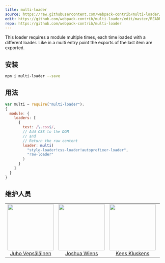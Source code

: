 ```yaml
---
title: multi-loader
source: https://raw.githubusercontent.com/webpack-contrib/multi-loader/master/README.md
edit: https://github.com/webpack-contrib/multi-loader/edit/master/README.md
repo: https://github.com/webpack-contrib/multi-loader
---
```

This loader requires a module multiple times, each time loaded with a different loader. Like in a multi entry point the exports of the last item are exported.

## 安装

```bash
npm i multi-loader --save
```

## 用法

``` javascript
var multi = require("multi-loader");
{
  module: {
    loaders: [
      {
        test: /\.css$/,
        // Add CSS to the DOM
        // and
        // Return the raw content
        loader: multi(
          "style-loader!css-loader!autoprefixer-loader",
          "raw-loader"
        )
      }
    ]
  }
}
```

## 维护人员

<table>
  <tbody>
    <tr>
      <td align="center">
        <img width="150" height="150"
        src="https://avatars3.githubusercontent.com/u/166921?v=3&s=150">
        </br>
        <a href="https://github.com/bebraw">Juho Vepsäläinen</a>
      </td>
      <td align="center">
        <img width="150" height="150"
        src="https://avatars2.githubusercontent.com/u/8420490?v=3&s=150">
        </br>
        <a href="https://github.com/d3viant0ne">Joshua Wiens</a>
      </td>
      <td align="center">
        <img width="150" height="150"
        src="https://avatars3.githubusercontent.com/u/533616?v=3&s=150">
        </br>
        <a href="https://github.com/SpaceK33z">Kees Kluskens</a>
      </td>
      <td align="center">
        <img width="150" height="150"
        src="https://avatars3.githubusercontent.com/u/3408176?v=3&s=150">
        </br>
        <a href="https://github.com/TheLarkInn">Sean Larkin</a>
      </td>
    </tr>
  <tbody>
</table>


[npm]: https://img.shields.io/npm/v/multi-loader.svg
[npm-url]: https://npmjs.com/package/multi-loader

[deps]: https://david-dm.org/webpack-contrib/multi-loader.svg
[deps-url]: https://david-dm.org/webpack-contrib/multi-loader

[chat]: https://img.shields.io/badge/gitter-webpack%2Fwebpack-brightgreen.svg
[chat-url]: https://gitter.im/webpack/webpack
